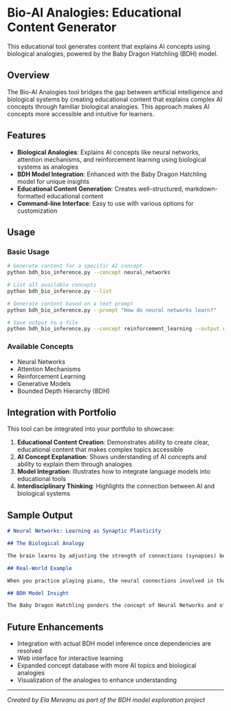 # Bio-AI Analogies: Educational Content Generator

This educational tool generates content that explains AI concepts using biological analogies, powered by the Baby Dragon Hatchling (BDH) model.

## Overview

The Bio-AI Analogies tool bridges the gap between artificial intelligence and biological systems by creating educational content that explains complex AI concepts through familiar biological analogies. This approach makes AI concepts more accessible and intuitive for learners.

## Features

- **Biological Analogies**: Explains AI concepts like neural networks, attention mechanisms, and reinforcement learning using biological systems as analogies
- **BDH Model Integration**: Enhanced with the Baby Dragon Hatchling model for unique insights
- **Educational Content Generation**: Creates well-structured, markdown-formatted educational content
- **Command-line Interface**: Easy to use with various options for customization

## Usage

### Basic Usage

```bash
# Generate content for a specific AI concept
python bdh_bio_inference.py --concept neural_networks

# List all available concepts
python bdh_bio_inference.py --list

# Generate content based on a text prompt
python bdh_bio_inference.py --prompt "How do neural networks learn?"

# Save output to a file
python bdh_bio_inference.py --concept reinforcement_learning --output reinforcement_learning.md
```

### Available Concepts

- Neural Networks
- Attention Mechanisms
- Reinforcement Learning
- Generative Models
- Bounded Depth Hierarchy (BDH)

## Integration with Portfolio

This tool can be integrated into your portfolio to showcase:

1. **Educational Content Creation**: Demonstrates ability to create clear, educational content that makes complex topics accessible
2. **AI Concept Explanation**: Shows understanding of AI concepts and ability to explain them through analogies
3. **Model Integration**: Illustrates how to integrate language models into educational tools
4. **Interdisciplinary Thinking**: Highlights the connection between AI and biological systems

## Sample Output

```markdown
# Neural Networks: Learning as Synaptic Plasticity

## The Biological Analogy

The brain learns by adjusting the strength of connections (synapses) between neurons, a process called synaptic plasticity. Neural networks learn by adjusting weights between artificial neurons through backpropagation, which is analogous to how synaptic connections strengthen or weaken based on experience.

## Real-World Example

When you practice playing piano, the neural connections involved in that skill strengthen. Similarly, when a neural network is trained to recognize cats, the connections that lead to correct cat identification are strengthened.

## BDH Model Insight

The Baby Dragon Hatchling ponders the concept of Neural Networks and offers this insight: The connection between Neural Networks and biological systems reveals fundamental patterns that emerge in both natural and artificial intelligence. This parallel demonstrates how AI development often mirrors evolutionary processes, where efficient solutions converge despite different origins.
```

## Future Enhancements

- Integration with actual BDH model inference once dependencies are resolved
- Web interface for interactive learning
- Expanded concept database with more AI topics and biological analogies
- Visualization of the analogies to enhance understanding

---

*Created by Ela Mereanu as part of the BDH model exploration project*